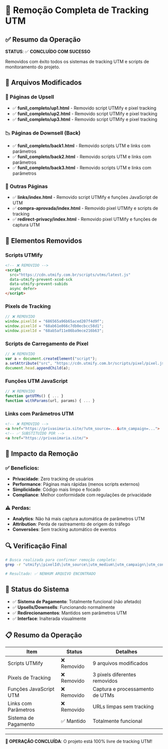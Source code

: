 # 🚫 Remoção Completa de Tracking UTM

## ✅ Resumo da Operação

**STATUS**: ✅ **CONCLUÍDO COM SUCESSO**

Removidos com êxito todos os sistemas de tracking UTM e scripts de monitoramento do projeto.

## 📁 Arquivos Modificados

### 🎯 Páginas de Upsell
- ✅ **funil_completo/up1.html** - Removido script UTMify e pixel tracking
- ✅ **funil_completo/up2.html** - Removido script UTMify e pixel tracking  
- ✅ **funil_completo/up3.html** - Removido script UTMify e pixel tracking

### 📉 Páginas de Downsell (Back)
- ✅ **funil_completo/back1.html** - Removido scripts UTM e links com parâmetros
- ✅ **funil_completo/back2.html** - Removido scripts UTM e links com parâmetros
- ✅ **funil_completo/back3.html** - Removido scripts UTM e links com parâmetros

### 🔗 Outras Páginas
- ✅ **links/index.html** - Removido script UTMify e funções JavaScript de UTM
- ✅ **compra-aprovada/index.html** - Removido pixel UTMify e scripts de tracking
- ✅ **redirect-privacy/index.html** - Removido pixel UTMify e funções de captura UTM

## 🔧 Elementos Removidos

### Scripts UTMify
```html
<!-- ❌ REMOVIDO -->
<script
  src="https://cdn.utmify.com.br/scripts/utms/latest.js"
  data-utmify-prevent-xcod-sck
  data-utmify-prevent-subids
  async defer>
</script>
```

### Pixels de Tracking
```javascript
// ❌ REMOVIDO
window.pixelId = "686565a96b65aced207f4d9f";
window.pixelId = "68ab61e866c7db0ecbcc58d1";
window.pixelId = "68ab5af11e86ba9ece216b63";
```

### Scripts de Carregamento de Pixel
```javascript
// ❌ REMOVIDO
var a = document.createElement("script");
a.setAttribute("src", "https://cdn.utmify.com.br/scripts/pixel/pixel.js");
document.head.appendChild(a);
```

### Funções UTM JavaScript
```javascript
// ❌ REMOVIDO
function getUTMs() { ... }
function withParams(url, params) { ... }
```

### Links com Parâmetros UTM
```html
<!-- ❌ REMOVIDO -->
<a href="https://privasimaria.site/?utm_source=...&utm_campaign=...">
<!-- ✅ SUBSTITUÍDO POR -->
<a href="https://privasimaria.site/">
```

## 🎯 Impacto da Remoção

### ✅ **Benefícios:**
- **Privacidade**: Zero tracking de usuários
- **Performance**: Páginas mais rápidas (menos scripts externos)
- **Simplicidade**: Código mais limpo e focado
- **Compliance**: Melhor conformidade com regulações de privacidade

### ⚠️ **Perdas:**
- **Analytics**: Não há mais captura automática de parâmetros UTM
- **Attribution**: Perda de rastreamento de origem do tráfego
- **Conversões**: Sem tracking automático de eventos

## 🔍 Verificação Final

```bash
# Busca realizada para confirmar remoção completa:
grep -r "utmify\|pixelId\|utm_source\|utm_medium\|utm_campaign\|utm_content\|utm_term\|tracking" .

# Resultado: ✅ NENHUM ARQUIVO ENCONTRADO
```

## 🚀 Status do Sistema

- ✅ **Sistema de Pagamento**: Totalmente funcional (não afetado)
- ✅ **Upsells/Downsells**: Funcionando normalmente
- ✅ **Redirecionamentos**: Mantidos sem parâmetros UTM
- ✅ **Interface**: Inalterada visualmente

## 📋 Resumo da Operação

| Item | Status | Detalhes |
|------|--------|----------|
| Scripts UTMify | ❌ Removido | 9 arquivos modificados |
| Pixels de Tracking | ❌ Removido | 3 pixels diferentes removidos |
| Funções JavaScript UTM | ❌ Removido | Captura e processamento de UTMs |
| Links com Parâmetros | ❌ Removido | URLs limpas sem tracking |
| Sistema de Pagamento | ✅ Mantido | Totalmente funcional |

---

**🎉 OPERAÇÃO CONCLUÍDA**: O projeto está 100% livre de tracking UTM!
